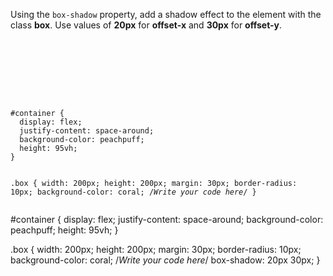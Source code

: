 Using the `box-shadow` property,
add a shadow effect to the element
with the class **box**.
Use values of **20px** for **offset-x**
and **30px** for **offset-y**.

<codeblock language="css" type="exercise" testMode="fixedInput">
<code>
<panel language="html">
<div id="container">
  <div class="box"></div>
</div>
</panel>
<panel language="css">
#container {
  display: flex;
  justify-content: space-around;
  background-color: peachpuff;
  height: 95vh;
}

.box {
  width: 200px;
  height: 200px;
  margin: 30px;
  border-radius: 10px;
  background-color: coral;
  /*Write your code here*/
}
</panel>
</code>

<solution>
#container {
  display: flex;
  justify-content: space-around;
  background-color: peachpuff;
  height: 95vh;
}

.box {
  width: 200px;
  height: 200px;
  margin: 30px;
  border-radius: 10px;
  background-color: coral;
  /*Write your code here*/
  box-shadow: 20px 30px;
}
</solution>
</codeblock>
